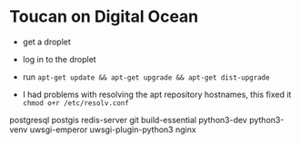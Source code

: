 # Toucan on Digital Ocean

- get a droplet
- log in to the droplet
- run `apt-get update && apt-get upgrade && apt-get dist-upgrade`

- I had problems with resolving the apt repository hostnames, this fixed it
  `chmod o+r /etc/resolv.conf `

postgresql
postgis
redis-server
git
build-essential
python3-dev
python3-venv
uwsgi-emperor
uwsgi-plugin-python3
nginx

